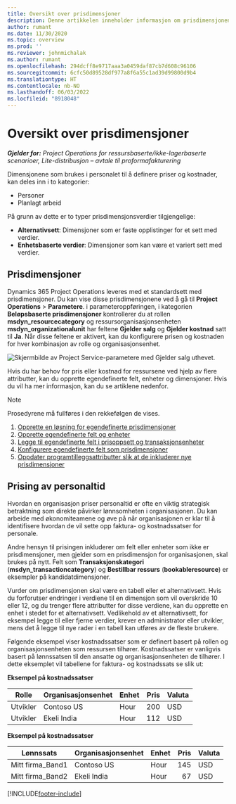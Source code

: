 ```yaml
---
title: Oversikt over prisdimensjoner
description: Denne artikkelen inneholder informasjon om prisdimensjonene i Dynamics 365 Project Operations.
author: rumant
ms.date: 11/30/2020
ms.topic: overview
ms.prod: ''
ms.reviewer: johnmichalak
ms.author: rumant
ms.openlocfilehash: 294dcff8e9717aaa3a0459daf87cb7d608c96106
ms.sourcegitcommit: 6cfc50d89528df977a8f6a55c1ad39d99800d9b4
ms.translationtype: HT
ms.contentlocale: nb-NO
ms.lasthandoff: 06/03/2022
ms.locfileid: "8918048"
---
```

# <a name="pricing-dimensions-overview"></a>Oversikt over prisdimensjoner

_**Gjelder for:** Project Operations for ressursbaserte/ikke-lagerbaserte scenarioer, Lite-distribusjon – avtale til proformafakturering_

Dimensjonene som brukes i personalet til å definere priser og kostnader, kan deles inn i to kategorier:

- Personer
- Planlagt arbeid

På grunn av dette er to typer prisdimensjonsverdier tilgjengelige:

- **Alternativsett**: Dimensjoner som er faste opplistinger for et sett med verdier.
- **Enhetsbaserte verdier**: Dimensjoner som kan være et variert sett med verdier.

## <a name="pricing-dimensions"></a>Prisdimensjoner

Dynamics 365 Project Operations leveres med et standardsett med prisdimensjoner. Du kan vise disse prisdimensjonene ved å gå til **Project Operations** > **Parametere**. i parameteroppføringen, i kategorien **Beløpsbaserte prisdimensjoner** kontrollerer du at rollen **msdyn_resourcecategory** og ressursorganisasjonsenheten **msdyn_organizationalunit** har feltene **Gjelder salg** og **Gjelder kostnad** satt til **Ja**. Når disse feltene er aktivert, kan du konfigurere prisen og kostnaden for hver kombinasjon av rolle og organisasjonsenhet.

![Skjermbilde av Project Service-parametere med Gjelder salg uthevet.](media/PS-OOB-parameters.png)

Hvis du har behov for pris eller kostnad for ressursene ved hjelp av flere attributter, kan du opprette egendefinerte felt, enheter og dimensjoner. Hvis du vil ha mer informasjon, kan du se artiklene nedenfor. 
  
  > [!NOTE]
  > Prosedyrene må fullføres i den rekkefølgen de vises.

1. [Opprette en løsning for egendefinerte prisdimensjoner](../sales/create-solution-custompd.md)
2. [Opprette egendefinerte felt og enheter](create-custom-fields-entities-pricing-dimensions.md)
3. [Legge til egendefinerte felt i prisoppsett og transaksjonsenheter ](add-custom-fields-price-setup-transactional-entities.md)
4. [Konfigurere egendefinerte felt som prisdimensjoner ](set-up-custom-fields-pricing-dimensions.md)
5. [Oppdater programtilleggsattributter slik at de inkluderer nye prisdimensjoner](update-plugin-attributes-pd.md)


## <a name="pricing-human-resource-time"></a>Prising av personaltid
Hvordan en organisasjon priser personaltid er ofte en viktig strategisk betraktning som direkte påvirker lønnsomheten i organisasjonen. Du kan arbeide med økonomiteamene og øve på når organisasjonen er klar til å identifisere hvordan de vil sette opp faktura- og kostnadssatser for personale.

Andre hensyn til prisingen inkluderer om felt eller enheter som ikke er prisdimensjoner, men gjelder som en prisdimensjon for organisasjonen, skal brukes på nytt. Felt som **Transaksjonskategori** (**msdyn_transactioncategory**) og **Bestillbar ressurs** (**bookableresource**) er eksempler på kandidatdimensjoner. 

Vurder om prisdimensjonen skal være en tabell eller et alternativsett. Hvis du forforutser endringer i verdiene til en dimensjon som vil overskride 10 eller 12, og du trenger flere attributter for disse verdiene, kan du opprette en enhet i stedet for et alternativsett. Vedlikehold av et alternativsett, for eksempel legge til eller fjerne verdier, krever en administrator eller utvikler, mens det å legge til nye rader i en tabell kan utføres av de fleste brukere.

Følgende eksempel viser kostnadssatser som er definert basert på rollen og organisasjonsenheten som ressursen tilhører. Kostnadssatser er vanligvis basert på lønnssatsen til den ansatte og organisasjonsenheten de tilhører. I dette eksemplet vil tabellene for faktura- og kostnadssats se slik ut:

**Eksempel på kostnadssatser**

| Rolle        | Organisasjonsenhet    |Enhet      |Pris      |Valuta  |
| ------------|-------------|----------|----------:|----------|
| Utvikler   | Contoso US  |Hour | 200|USD     |
| Utvikler   | Ekeli India |Hour|   112|USD     |


**Eksempel på kostnadssatser**

| Lønnssats     | Organisasjonsenhet    |Enhet      |Pris      |Valuta  |
| ----------------|-------------|----------|----------:|----------|
| Mitt firma_Band1 | Contoso US  |Hour | 145|USD     |
| Mitt firma_Band2 | Ekeli India |Hour|   67|USD     |


[!INCLUDE[footer-include](../includes/footer-banner.md)]